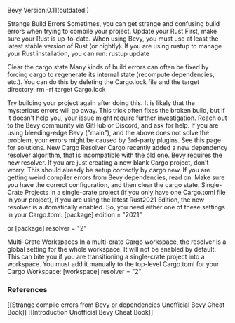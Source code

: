 Bevy Version:0.11(outdated!)


Strange Build Errors
Sometimes, you can get strange and confusing build errors when trying to
compile your project.
Update your Rust
First, make sure your Rust is up-to-date. When using Bevy, you must use at
least the latest stable version of Rust (or nightly).
If you are using rustup to manage your Rust installation, you
can run:
rustup update

Clear the cargo state
Many kinds of build errors can often be fixed by forcing cargo to regenerate
its internal state (recompute dependencies, etc.). You can do this by deleting
the Cargo.lock file and the target directory.
rm -rf target Cargo.lock

Try building your project again after doing this. It is likely that the
mysterious errors will go away.
This trick often fixes the broken build, but if it doesn't help you,
your issue might require further investigation. Reach out to the Bevy
community via GitHub or Discord, and ask for help.
If you are using bleeding-edge Bevy ("main"), and the above does not solve
the problem, your errors might be caused by 3rd-party plugins. See this
page for solutions.
New Cargo Resolver
Cargo recently added a new dependency resolver algorithm, that is incompatible
with the old one. Bevy requires the new resolver.
If you are just creating a new blank Cargo project, don't worry. This should
already be setup correctly by cargo new.
If you are getting weird compiler errors from Bevy dependencies, read on. Make sure
you have the correct configuration, and then clear the cargo state.
Single-Crate Projects
In a single-crate project (if you only have one Cargo.toml file in your project),
if you are using the latest Rust2021 Edition, the new resolver is automatically
enabled.
So, you need either one of these settings in your Cargo.toml:
[package]
edition = "2021"

or
[package]
resolver = "2"

Multi-Crate Workspaces
In a multi-crate Cargo workspace, the resolver is a global setting for the
whole workspace. It will not be enabled by default.
This can bite you if you are transitioning a single-crate project into a workspace.
You must add it manually to the top-level Cargo.toml for your Cargo Workspace:
[workspace]
resolver = "2"

### References
[[Strange compile errors from Bevy or dependencies  Unofficial Bevy Cheat Book]] [[Introduction  Unofficial Bevy Cheat Book]] 